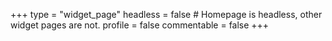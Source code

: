 +++
type = "widget_page"
headless = false  # Homepage is headless, other widget pages are not.
profile = false
commentable = false
+++
